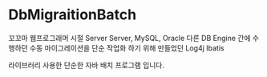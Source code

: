 # DbMigraitionBatch
 
꼬꼬마 웹프로그래머 시절
Server Server, MySQL, Oracle
다른 DB Engine 간에 수행하던 수동 마이그레이션을
단순 작업화 하기 위해 만들었던 
Log4j
Ibatis

라이브러리 사용한 단순한 자바 배치 프로그램 입니다.
